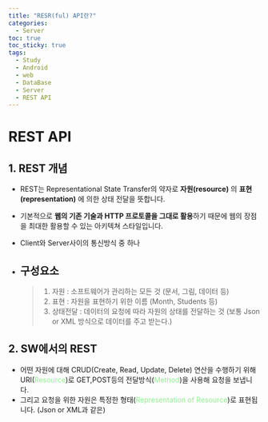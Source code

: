 ```yaml
---
title: "RESR(ful) API란?"
categories:
  - Server
toc: true
toc_sticky: true
tags:
  - Study
  - Android
  - web
  - DataBase
  - Server
  - REST API
---
```


# REST API
## 1. REST 개념
  - REST는 Representational State Transfer의 약자로 **자원(resource)** 의 **표현(representation)** 에 의한 상태 전달을 뜻합니다.
  - 기본적으로 **웹의 기존 기술과 HTTP 프로토콜을 그대로 활용**하기 때문에 웹의 장점을 최대한 활용할 수 있는 아키텍쳐 스타일입니다. 
  - Client와 Server사이의 통신방식 중 하나 

  - ## 구성요소
    > 1. 자원 : 소프트웨어가 관리하는 모든 것 (문서, 그림, 데이터 등)
    > 2. 표현 : 자원을 표현하기 위한 이름 (Month, Students 등)
    > 3. 상태전달 : 데이터의 요청에 따라 자원의 상태를 전달하는 것 (보통 Json or XML 방식으로 데이터를 주고 받는다.)



## 2. SW에서의 REST
  - 어떤 자원에 대해 CRUD(Create, Read, Update, Delete) 연산을 수행하기 위해 URI(<span style="color:lightgreen">Resource</span>)로 GET,POST등의 전달방식(<span style="color:lightgreen">Method</span>)을 사용해 요청을 보냅니다. 
  - 그리고 요청을 위한 자원은 특정한 형태(<span style="color:lightgreen">Representation of Resource</span>)로 표현됩니다. (Json or XML과 같은)
